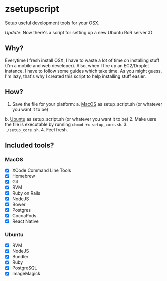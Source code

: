 # zsetupscript
Setup useful development tools for your OSX.

*Update*: Now there's a script for setting up a new Ubuntu RoR server :D

## Why?
Everytime I fresh install OSX, I have to waste a lot of time on installing stuff (I'm a mobile and web developer). Also, when I fire up an EC2/Droplet instance, I have to follow some guides which take time. As you might guess, I'm lazy, that's why I created this script to help installing stuff easier.

## How?

1. Save the file for your platform:
  a. [MacOS](https://raw.githubusercontent.com/zelic91/zsetupscript/master/setup_core.sh) as setup_script.sh (or whatever you want it to be)

  b. [Ubuntu](https://raw.githubusercontent.com/zelic91/zsetupscript/master/ubuntu_setup.sh) as setup_script.sh (or whatever you want it to be)
2. Make usre the file is executable by running `chmod +x setup_core.sh`.
3. `./setup_core.sh`.
4. Feel fresh.

## Included tools?

### MacOS
- [x] XCode Command Line Tools
- [x] Homebrew
- [x] Git
- [x] RVM
- [x] Ruby on Rails
- [x] NodeJS
- [x] Bower
- [x] Postgres
- [x] CocoaPods
- [x] React Native

### Ubuntu
- [x] RVM
- [x] NodeJS
- [x] Bundler
- [x] Ruby
- [x] PostgreSQL
- [x] ImageMagick
